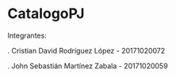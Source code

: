 # CatalogoPJ

Integrantes: 

. Cristian David Rodríguez López - 20171020072 

. John Sebastián Martínez Zabala - 20171020059 
